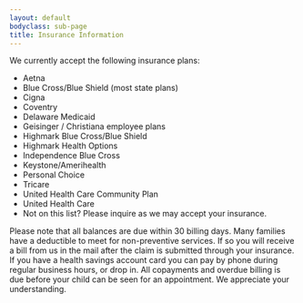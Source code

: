 ```yaml
---
layout: default
bodyclass: sub-page
title: Insurance Information
---
```


We currently accept the following insurance plans:

* Aetna
* Blue Cross/Blue Shield (most state plans)
* Cigna
* Coventry
* Delaware Medicaid 
* Geisinger / Christiana employee plans
* Highmark Blue Cross/Blue Shield
* Highmark Health Options 
* Independence Blue Cross
* Keystone/Amerihealth
* Personal Choice
* Tricare
* United Health Care Community Plan
* United Health Care
* Not on this list? Please inquire as we may accept your insurance.

Please note that all balances are due within 30 billing days. Many families have a deductible to meet for non-preventive services. If so you will receive a bill from us in the mail after the claim is submitted through your insurance. If you have a health savings account card you can pay by phone during regular business hours, or drop in. All copayments and overdue billing is due before your child can be seen for an appointment. We appreciate your understanding.
